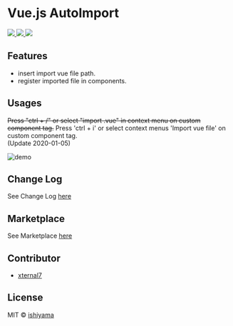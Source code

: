 # Vue.js AutoImport

<p>
  <a href="https://marketplace.visualstudio.com/items?itemName=ishiyama.vue-autoimport">
    <img src="https://vsmarketplacebadge.apphb.com/version-short/ishiyama.vue-autoimport.svg?style=flat-square">
  </a>
  <a href="https://marketplace.visualstudio.com/items?itemName=ishiyama.vue-autoimport">
    <img src="https://vsmarketplacebadge.apphb.com/installs-short/ishiyama.vue-autoimport.svg?style=flat-square">
  </a>
  <a href="https://marketplace.visualstudio.com/items?itemName=ishiyama.vue-autoimport">
    <img src="https://vsmarketplacebadge.apphb.com/rating-short/ishiyama.vue-autoimport.svg?style=flat-square">
  </a>
</p>

## Features

- insert import vue file path.
- register imported file in components.

## Usages

~~Press "ctrl + /" or select "import .vue" in context menu on custom component tag.~~
Press 'ctrl + i' or select context menus 'Import vue file' on custom component tag.  
(Update 2020-01-05)

![demo](https://raw.githubusercontent.com/wiki/ishiyama0530/VueJsAutoImport/gif/1.gif)

## Change Log

See Change Log [here](https://github.com/ishiyama0530/VueJsAutoImport/blob/master/CHANGELOG.md)

## Marketplace

See Marketplace [here](https://marketplace.visualstudio.com/items?itemName=ishiyama.vue-autoimport)

## Contributor

- [xternal7](https://github.com/xternal7)

## License

MIT © [ishiyama](https://github.com/ishiyama0530)
